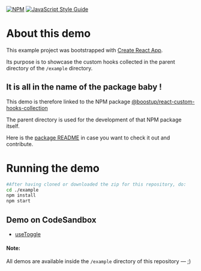 [![NPM](https://img.shields.io/npm/v/@boostup/react-custom-hooks-collection.svg)](https://www.npmjs.com/package/@boostup/react-custom-hooks-collection) [![JavaScript Style Guide](https://img.shields.io/badge/code_style-standard-brightgreen.svg)](https://standardjs.com)

# About this demo

This example project was bootstrapped with [Create React App](https://github.com/facebook/create-react-app).

Its purpose is to showcase the custom hooks collected in the parent directory of the `/example` directory.

## It is all in the name of the package baby !

This demo is therefore linked to the NPM package [@boostup/react-custom-hooks-collection](https://www.npmjs.com/package/@boostup/react-custom-hooks-collection)

The parent directory is used for the development of that NPM package itself.

Here is the [package README](https://github.com/boostup/react-custom-hooks-collection/blob/master/README.md) in case you want to check it out and contribute.

# Running the demo

```bash
#After having cloned or downloaded the zip for this repository, do:
cd ./example
npm install
npm start
```

## Demo on CodeSandbox

- [useToggle](https://codesandbox.io/s/boostupreact-custom-hooks-collectionusetoggledemo-kvkwd)

#### Note:

All demos are available inside the `/example` directory of this repository — ;)
